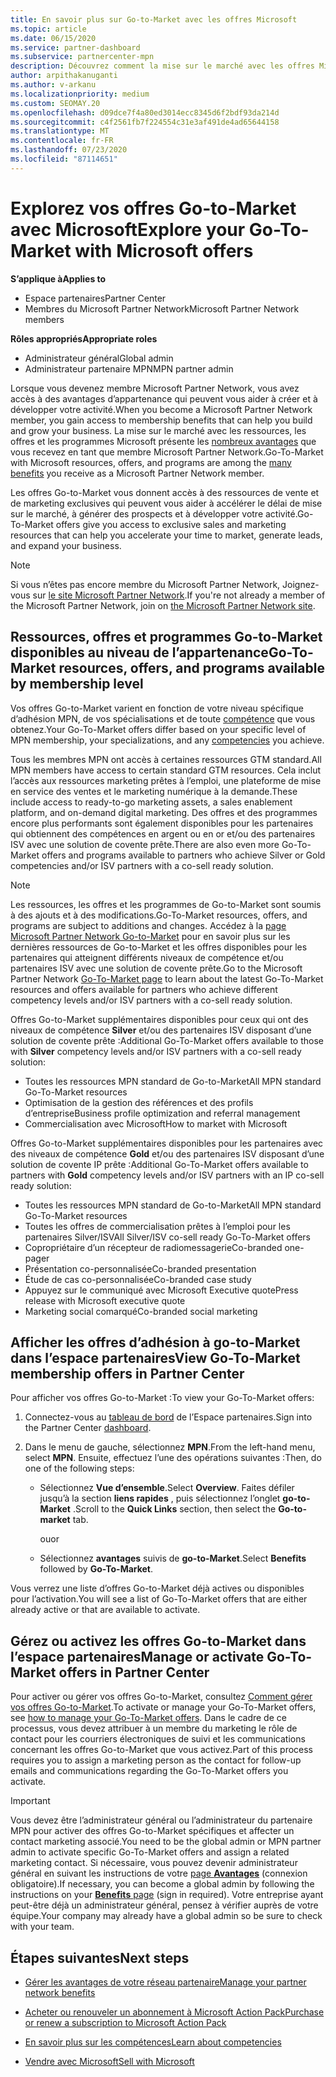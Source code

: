 ```yaml
---
title: En savoir plus sur Go-to-Market avec les offres Microsoft
ms.topic: article
ms.date: 06/15/2020
ms.service: partner-dashboard
ms.subservice: partnercenter-mpn
description: Découvrez comment la mise sur le marché avec les offres Microsoft peut accélérer le délai de mise sur le marché, générer des prospects et développer votre activité.
author: arpithakanuganti
ms.author: v-arkanu
ms.localizationpriority: medium
ms.custom: SEOMAY.20
ms.openlocfilehash: d09dce7f4a80ed3014ecc8345d6f2bdf93da214d
ms.sourcegitcommit: c4f2561fb7f224554c31e3af491de4ad65644158
ms.translationtype: MT
ms.contentlocale: fr-FR
ms.lasthandoff: 07/23/2020
ms.locfileid: "87114651"
---
```

# <a name="explore-your-go-to-market-with-microsoft-offers"></a><span data-ttu-id="97c0f-103">Explorez vos offres Go-to-Market avec Microsoft</span><span class="sxs-lookup"><span data-stu-id="97c0f-103">Explore your Go-To-Market with Microsoft offers</span></span>

<span data-ttu-id="97c0f-104">**S’applique à**</span><span class="sxs-lookup"><span data-stu-id="97c0f-104">**Applies to**</span></span>

- <span data-ttu-id="97c0f-105">Espace partenaires</span><span class="sxs-lookup"><span data-stu-id="97c0f-105">Partner Center</span></span>
- <span data-ttu-id="97c0f-106">Membres du Microsoft Partner Network</span><span class="sxs-lookup"><span data-stu-id="97c0f-106">Microsoft Partner Network members</span></span>

<span data-ttu-id="97c0f-107">**Rôles appropriés**</span><span class="sxs-lookup"><span data-stu-id="97c0f-107">**Appropriate roles**</span></span>

- <span data-ttu-id="97c0f-108">Administrateur général</span><span class="sxs-lookup"><span data-stu-id="97c0f-108">Global admin</span></span>
- <span data-ttu-id="97c0f-109">Administrateur partenaire MPN</span><span class="sxs-lookup"><span data-stu-id="97c0f-109">MPN partner admin</span></span>

<span data-ttu-id="97c0f-110">Lorsque vous devenez membre Microsoft Partner Network, vous avez accès à des avantages d’appartenance qui peuvent vous aider à créer et à développer votre activité.</span><span class="sxs-lookup"><span data-stu-id="97c0f-110">When you become a Microsoft Partner Network member, you gain access to membership benefits that can help you build and grow your business.</span></span> <span data-ttu-id="97c0f-111">La mise sur le marché avec les ressources, les offres et les programmes Microsoft présente les [nombreux avantages](https://partner.microsoft.com/manage-your-partner-network-benefits) que vous recevez en tant que membre Microsoft Partner Network.</span><span class="sxs-lookup"><span data-stu-id="97c0f-111">Go-To-Market with Microsoft resources, offers, and programs are among the [many benefits](https://partner.microsoft.com/manage-your-partner-network-benefits) you receive as a Microsoft Partner Network member.</span></span>

<span data-ttu-id="97c0f-112">Les offres Go-to-Market vous donnent accès à des ressources de vente et de marketing exclusives qui peuvent vous aider à accélérer le délai de mise sur le marché, à générer des prospects et à développer votre activité.</span><span class="sxs-lookup"><span data-stu-id="97c0f-112">Go-To-Market offers give you access to exclusive sales and marketing resources that can help you accelerate your time to market, generate leads, and expand your business.</span></span>

>[!NOTE]
><span data-ttu-id="97c0f-113">Si vous n’êtes pas encore membre du Microsoft Partner Network, Joignez-vous sur [le site Microsoft Partner Network](https://partner.microsoft.com/membership).</span><span class="sxs-lookup"><span data-stu-id="97c0f-113">If you're not already a member of the Microsoft Partner Network, join on [the Microsoft Partner Network site](https://partner.microsoft.com/membership).</span></span>

## <a name="go-to-market-resources-offers-and-programs-available-by-membership-level"></a><span data-ttu-id="97c0f-114">Ressources, offres et programmes Go-to-Market disponibles au niveau de l’appartenance</span><span class="sxs-lookup"><span data-stu-id="97c0f-114">Go-To-Market resources, offers, and programs available by membership level</span></span>

<span data-ttu-id="97c0f-115">Vos offres Go-to-Market varient en fonction de votre niveau spécifique d’adhésion MPN, de vos spécialisations et de toute [compétence](learn-about-competencies.md) que vous obtenez.</span><span class="sxs-lookup"><span data-stu-id="97c0f-115">Your Go-To-Market offers differ based on your specific level of MPN membership, your specializations, and any [competencies](learn-about-competencies.md) you achieve.</span></span>

<span data-ttu-id="97c0f-116">Tous les membres MPN ont accès à certaines ressources GTM standard.</span><span class="sxs-lookup"><span data-stu-id="97c0f-116">All MPN members have access to certain standard GTM resources.</span></span> <span data-ttu-id="97c0f-117">Cela inclut l’accès aux ressources marketing prêtes à l’emploi, une plateforme de mise en service des ventes et le marketing numérique à la demande.</span><span class="sxs-lookup"><span data-stu-id="97c0f-117">These include access to ready-to-go marketing assets, a sales enablement platform, and on-demand digital marketing.</span></span> <span data-ttu-id="97c0f-118">Des offres et des programmes encore plus performants sont également disponibles pour les partenaires qui obtiennent des compétences en argent ou en or et/ou des partenaires ISV avec une solution de covente prête.</span><span class="sxs-lookup"><span data-stu-id="97c0f-118">There are also even more Go-To-Market offers and programs available to partners who achieve Silver or Gold competencies and/or ISV partners with a co-sell ready solution.</span></span>

>[!NOTE]
><span data-ttu-id="97c0f-119">Les ressources, les offres et les programmes de Go-to-Market sont soumis à des ajouts et à des modifications.</span><span class="sxs-lookup"><span data-stu-id="97c0f-119">Go-To-Market resources, offers, and programs are subject to additions and changes.</span></span> <span data-ttu-id="97c0f-120">Accédez à la [page Microsoft Partner Network Go-to-Market](https://partner.microsoft.com/membership/go-to-market) pour en savoir plus sur les dernières ressources de Go-to-Market et les offres disponibles pour les partenaires qui atteignent différents niveaux de compétence et/ou partenaires ISV avec une solution de covente prête.</span><span class="sxs-lookup"><span data-stu-id="97c0f-120">Go to the Microsoft Partner Network [Go-To-Market page](https://partner.microsoft.com/membership/go-to-market) to learn about the latest Go-To-Market resources and offers available for partners who achieve different competency levels and/or ISV partners with a co-sell ready solution.</span></span>

<span data-ttu-id="97c0f-121">Offres Go-to-Market supplémentaires disponibles pour ceux qui ont des niveaux de compétence **Silver** et/ou des partenaires ISV disposant d’une solution de covente prête :</span><span class="sxs-lookup"><span data-stu-id="97c0f-121">Additional Go-To-Market offers available to those with **Silver** competency levels and/or ISV partners with a co-sell ready solution:</span></span>

- <span data-ttu-id="97c0f-122">Toutes les ressources MPN standard de Go-to-Market</span><span class="sxs-lookup"><span data-stu-id="97c0f-122">All MPN standard Go-To-Market resources</span></span>
- <span data-ttu-id="97c0f-123">Optimisation de la gestion des références et des profils d’entreprise</span><span class="sxs-lookup"><span data-stu-id="97c0f-123">Business profile optimization and referral management</span></span>
- <span data-ttu-id="97c0f-124">Commercialisation avec Microsoft</span><span class="sxs-lookup"><span data-stu-id="97c0f-124">How to market with Microsoft</span></span>

<span data-ttu-id="97c0f-125">Offres Go-to-Market supplémentaires disponibles pour les partenaires avec des niveaux de compétence **Gold** et/ou des partenaires ISV disposant d’une solution de covente IP prête :</span><span class="sxs-lookup"><span data-stu-id="97c0f-125">Additional Go-To-Market offers available to partners with **Gold** competency levels and/or ISV partners with an IP co-sell ready solution:</span></span>

- <span data-ttu-id="97c0f-126">Toutes les ressources MPN standard de Go-to-Market</span><span class="sxs-lookup"><span data-stu-id="97c0f-126">All MPN standard Go-To-Market resources</span></span>
- <span data-ttu-id="97c0f-127">Toutes les offres de commercialisation prêtes à l’emploi pour les partenaires Silver/ISV</span><span class="sxs-lookup"><span data-stu-id="97c0f-127">All Silver/ISV co-sell ready Go-To-Market offers</span></span>
- <span data-ttu-id="97c0f-128">Copropriétaire d’un récepteur de radiomessagerie</span><span class="sxs-lookup"><span data-stu-id="97c0f-128">Co-branded one-pager</span></span>
- <span data-ttu-id="97c0f-129">Présentation co-personnalisée</span><span class="sxs-lookup"><span data-stu-id="97c0f-129">Co-branded presentation</span></span>
- <span data-ttu-id="97c0f-130">Étude de cas co-personnalisée</span><span class="sxs-lookup"><span data-stu-id="97c0f-130">Co-branded case study</span></span>
- <span data-ttu-id="97c0f-131">Appuyez sur le communiqué avec Microsoft Executive quote</span><span class="sxs-lookup"><span data-stu-id="97c0f-131">Press release with Microsoft executive quote</span></span>
- <span data-ttu-id="97c0f-132">Marketing social comarqué</span><span class="sxs-lookup"><span data-stu-id="97c0f-132">Co-branded social marketing</span></span>

## <a name="view-go-to-market-membership-offers-in-partner-center"></a><span data-ttu-id="97c0f-133">Afficher les offres d’adhésion à go-to-Market dans l’espace partenaires</span><span class="sxs-lookup"><span data-stu-id="97c0f-133">View Go-To-Market membership offers in Partner Center</span></span>

<span data-ttu-id="97c0f-134">Pour afficher vos offres Go-to-Market :</span><span class="sxs-lookup"><span data-stu-id="97c0f-134">To view your Go-To-Market offers:</span></span>

1. <span data-ttu-id="97c0f-135">Connectez-vous au [tableau de bord](https://partner.microsoft.com/dashboard) de l’Espace partenaires.</span><span class="sxs-lookup"><span data-stu-id="97c0f-135">Sign into the Partner Center [dashboard](https://partner.microsoft.com/dashboard).</span></span>

2. <span data-ttu-id="97c0f-136">Dans le menu de gauche, sélectionnez **MPN**.</span><span class="sxs-lookup"><span data-stu-id="97c0f-136">From the left-hand menu, select **MPN**.</span></span> <span data-ttu-id="97c0f-137">Ensuite, effectuez l’une des opérations suivantes :</span><span class="sxs-lookup"><span data-stu-id="97c0f-137">Then, do one of the following steps:</span></span>

   - <span data-ttu-id="97c0f-138">Sélectionnez **Vue d’ensemble**.</span><span class="sxs-lookup"><span data-stu-id="97c0f-138">Select **Overview**.</span></span> <span data-ttu-id="97c0f-139">Faites défiler jusqu’à la section **liens rapides** , puis sélectionnez l’onglet **go-to-Market** .</span><span class="sxs-lookup"><span data-stu-id="97c0f-139">Scroll to the **Quick Links** section, then select the **Go-to-market** tab.</span></span>

     <span data-ttu-id="97c0f-140">ou</span><span class="sxs-lookup"><span data-stu-id="97c0f-140">or</span></span>

   - <span data-ttu-id="97c0f-141">Sélectionnez **avantages** suivis de **go-to-Market**.</span><span class="sxs-lookup"><span data-stu-id="97c0f-141">Select **Benefits** followed by **Go-To-Market**.</span></span>

<span data-ttu-id="97c0f-142">Vous verrez une liste d’offres Go-to-Market déjà actives ou disponibles pour l’activation.</span><span class="sxs-lookup"><span data-stu-id="97c0f-142">You will see a list of Go-To-Market offers that are either already active or that are available to activate.</span></span>

## <a name="manage-or-activate-go-to-market-offers-in-partner-center"></a><span data-ttu-id="97c0f-143">Gérez ou activez les offres Go-to-Market dans l’espace partenaires</span><span class="sxs-lookup"><span data-stu-id="97c0f-143">Manage or activate Go-To-Market offers in Partner Center</span></span>

<span data-ttu-id="97c0f-144">Pour activer ou gérer vos offres Go-to-Market, consultez [Comment gérer vos offres Go-to-Market](manage-your-partner-network-benefits.md#manage-go-to-market-offers).</span><span class="sxs-lookup"><span data-stu-id="97c0f-144">To activate or manage your Go-To-Market offers, see [how to manage your Go-To-Market offers](manage-your-partner-network-benefits.md#manage-go-to-market-offers).</span></span> <span data-ttu-id="97c0f-145">Dans le cadre de ce processus, vous devez attribuer à un membre du marketing le rôle de contact pour les courriers électroniques de suivi et les communications concernant les offres Go-to-Market que vous activez.</span><span class="sxs-lookup"><span data-stu-id="97c0f-145">Part of this process requires you to assign a marketing person as the contact for follow-up emails and communications regarding the Go-To-Market offers you activate.</span></span>

>[!IMPORTANT]
><span data-ttu-id="97c0f-146">Vous devez être l’administrateur général ou l’administrateur du partenaire MPN pour activer des offres Go-to-Market spécifiques et affecter un contact marketing associé.</span><span class="sxs-lookup"><span data-stu-id="97c0f-146">You need to be the global admin or MPN partner admin to activate specific Go-To-Market offers and assign a related marketing contact.</span></span> <span data-ttu-id="97c0f-147">Si nécessaire, vous pouvez devenir administrateur général en suivant les instructions de votre [page **Avantages**](https://partnercenter.microsoft.com/pcv/partnership/benefits) (connexion obligatoire).</span><span class="sxs-lookup"><span data-stu-id="97c0f-147">If necessary, you can become a global admin by following the instructions on your [**Benefits** page](https://partnercenter.microsoft.com/pcv/partnership/benefits) (sign in required).</span></span> <span data-ttu-id="97c0f-148">Votre entreprise ayant peut-être déjà un administrateur général, pensez à vérifier auprès de votre équipe.</span><span class="sxs-lookup"><span data-stu-id="97c0f-148">Your company may already have a global admin so be sure to check with your team.</span></span>

## <a name="next-steps"></a><span data-ttu-id="97c0f-149">Étapes suivantes</span><span class="sxs-lookup"><span data-stu-id="97c0f-149">Next steps</span></span>

- [<span data-ttu-id="97c0f-150">Gérer les avantages de votre réseau partenaire</span><span class="sxs-lookup"><span data-stu-id="97c0f-150">Manage your partner network benefits</span></span>](manage-your-partner-network-benefits.md)

- [<span data-ttu-id="97c0f-151">Acheter ou renouveler un abonnement à Microsoft Action Pack</span><span class="sxs-lookup"><span data-stu-id="97c0f-151">Purchase or renew a subscription to Microsoft Action Pack</span></span>](mpn-get-action-pack.md)

- [<span data-ttu-id="97c0f-152">En savoir plus sur les compétences</span><span class="sxs-lookup"><span data-stu-id="97c0f-152">Learn about competencies</span></span>](learn-about-competencies.md)

- [<span data-ttu-id="97c0f-153">Vendre avec Microsoft</span><span class="sxs-lookup"><span data-stu-id="97c0f-153">Sell with Microsoft</span></span>](https://partner.microsoft.com/membership/sell-with-microsoft)
